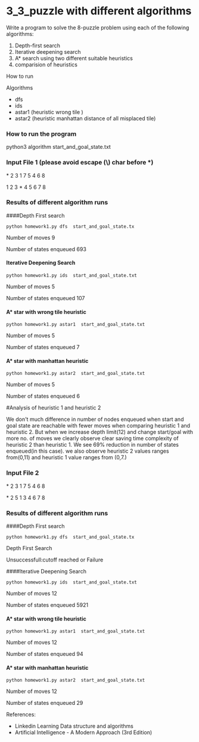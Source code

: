 # 3_3_puzzle with different algorithms

Write a program to solve the 8-puzzle problem using each of the following algorithms:
1. Depth-first search
2. Iterative deepening search 
3. A* search using two different suitable heuristics 
4. comparision of heuristics 
   

How to run

Algorithms

- dfs
- ids
- astar1 (heuristic wrong tile  )
- astar2 (heuristic manhattan distance of all misplaced tile)

### How to run the program
python3 algorithm start_and_goal_state.txt

### Input File 1  (please avoid escape (\\) char before *)
\* 2 3 1 7 5 4 6 8

1 2 3 \* 4 5 6 7 8
  

### Results of different algorithm runs
####Depth First search

``python homework1.py dfs  start_and_goal_state.tx``

Number of moves 9

Number of states enqueued 693


#### Iterative Deepening Search

``python homework1.py ids  start_and_goal_state.txt``

Number of moves 5

Number of states enqueued 107



#### A* star with wrong tile heuristic
``python homework1.py astar1  start_and_goal_state.txt``

Number of moves 5

Number of states enqueued 7


#### A* star with manhattan heuristic
``python homework1.py astar2  start_and_goal_state.txt``

Number of moves 5

Number of states enqueued 6


#Analysis of heuristic 1 and heuristic 2

We don't much difference in number of nodes enqueued 
when start and goal state are reachable with fewer moves
when comparing heuristic 1  and heuristic 2. But when we 
increase depth limit(12) and change start/goal with more no. of moves
we clearly observe clear saving time complexity of heuristic 2 than heuristic 1.
We see 69% reduction in number of states enqueued(in this case). 
we also observe heuristic 2 values ranges from(0,11) and heuristic 1
value ranges from (0,7.)

### Input File 2 
\* 2 3 1 7 5 4 6 8

\* 2 5 1 3 4 6 7 8

### Results of different algorithm runs
####Depth First search

``python homework1.py dfs  start_and_goal_state.tx``

Depth First Search

Unsuccessfull:cutoff reached or Failure


####Iterative Deepening Search

``python homework1.py ids  start_and_goal_state.txt``

Number of moves 12

Number of states enqueued 5921



#### A* star with wrong tile heuristic
``python homework1.py astar1  start_and_goal_state.txt``

Number of moves 12

Number of states enqueued 94



#### A* star with manhattan heuristic
``python homework1.py astar2  start_and_goal_state.txt``

Number of moves 12

Number of states enqueued 29


References:
 - Linkedin Learning Data structure and algorithms
 - Artificial Intelligence - A Modern Approach (3rd Edition)